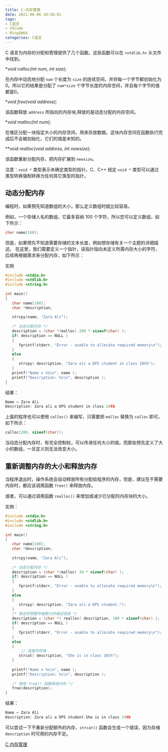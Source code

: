 ```yaml
---
title: C-内存管理
date: 2021-06-06 20:50:01
tags:
- C语言
- VSCode
- MingGW64
categories: C语言
---
```


C 语言为内存的分配和管理提供了几个函数。这些函数可以在 `<stdlib.h>` 头文件中找到。

**void *calloc(int num, int size);**

在内存中动态地分配 `num` 个长度为 `size` 的连续空间，并将每一个字节都初始化为 0。所以它的结果是分配了 `num*size` 个字节长度的内存空间，并且每个字节的值都是0。

**void free(void *address);**

该函数释放 `address` 所指向的内存块,释放的是动态分配的内存空间。

**void *malloc(int num);**

在堆区分配一块指定大小的内存空间，用来存放数据。这块内存空间在函数执行完成后不会被初始化，它们的值是未知的。

**void *realloc(void *address, int newsize);**

该函数重新分配内存，把内存扩展到 `newsize`。

注意：`void *` 类型表示未确定类型的指针。C、C++ 规定 `void *` 类型可以通过类型转换强制转换为任何其它类型的指针。

<!--more-->
## 动态分配内存

编程时，如果预先知道数组的大小，那么定义数组时就比较容易。

例如，一个存储人名的数组，它最多容纳 100 个字符，所以您可以定义数组，如下所示：

```c
char name[100];
```

但是，如果预先不知道需要存储的文本长度，例如想存储有关一个主题的详细描述。
在这里，我们需要定义一个指针，该指针指向未定义所需内存大小的字符，后续再根据需求来分配内存，如下所示：

实例

```c
#include <stdio.h>
#include <stdlib.h>
#include <string.h>
 
int main()
{
   char name[100];
   char *description;
 
   strcpy(name, "Zara Ali");
 
   /* 动态分配内存 */
   description = (char *)malloc( 200 * sizeof(char) );
   if( description == NULL )
   {
      fprintf(stderr, "Error - unable to allocate required memory\n");
   }
   else
   {
      strcpy( description, "Zara ali a DPS student in class 10th");
   }
   printf("Name = %s\n", name );
   printf("Description: %s\n", description );
}
```

结果：

```c
Name = Zara Ali
Description: Zara ali a DPS student in class 10th
```

上面的程序也可以使用 `calloc()` 来编写，只需要把 `malloc` 替换为 `calloc` 即可，如下所示：

```c
calloc(200, sizeof(char));
```

当动态分配内存时，有完全控制权，可以传递任何大小的值。而那些预先定义了大小的数组，一旦定义则无法改变大小。

## 重新调整内存的大小和释放内存

当程序退出时，操作系统会自动释放所有分配给程序的内存，但是，建议在不需要内存时，都应该调用函数 `free()` 来释放内存。

或者，可以通过调用函数 `realloc()` 来增加或减少已分配的内存块的大小。

实例：

```c
#include <stdio.h>
#include <stdlib.h>
#include <string.h>
 
int main()
{
   char name[100];
   char *description;
 
   strcpy(name, "Zara Ali");
 
   /* 动态分配内存 */
   description = (char *)malloc( 30 * sizeof(char) );
   if( description == NULL )
   {
      fprintf(stderr, "Error - unable to allocate required memory\n");
   }
   else
   {
      strcpy( description, "Zara ali a DPS student.");
   }
   /* 假设您想要存储更大的描述信息 */
   description = (char *) realloc( description, 100 * sizeof(char) );
   if( description == NULL )
   {
      fprintf(stderr, "Error - unable to allocate required memory\n");
   }
   else
   {
       // 连接字符串
      strcat( description, "She is in class 10th");
   }
   
   printf("Name = %s\n", name );
   printf("Description: %s\n", description );
 
   /* 使用 free() 函数释放内存 */
   free(description);
}
```

结果：

```c
Name = Zara Ali
Description: Zara ali a DPS student.She is in class 10th
```

可以尝试一下不重新分配额外的内存，`strcat()` 函数会生成一个错误，因为存储 `description` 时可用的内存不足。

[C 内存管理](https://www.runoob.com/cprogramming/c-memory-management.html)